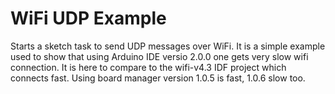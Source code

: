 # WiFi UDP Example

Starts a sketch task to send UDP messages over WiFi. It is a simple example used to show that using Arduino IDE versio 2.0.0 one gets very slow wifi connection.
It is here to compare to the wifi-v4.3 IDF project which connects fast. Using board manager version 1.0.5 is fast, 1.0.6 slow too.
